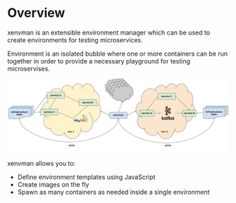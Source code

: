 Overview
=======

xenvman is an extensible environment manager which can be used to
create environments for testing microservices.

Environment is an isolated bubble where one or more containers can be run 
together in order to provide a necessary playground for testing microservises.

![Overview](docs/img/overview.png)

xenvman allows you to:

* Define environment templates using JavaScript
* Create images on the fly
* Spawn as many containers as needed inside a single environment

